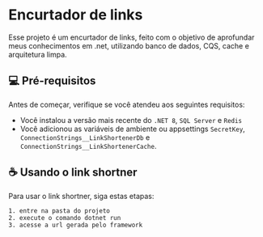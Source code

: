 ﻿# Encurtador de links

Esse projeto é um encurtador de links, feito com o objetivo de aprofundar meus conhecimentos em .net, utilizando banco de dados, CQS, cache e arquitetura limpa.

## 💻 Pré-requisitos

Antes de começar, verifique se você atendeu aos seguintes requisitos:

- Você instalou a versão mais recente do `.NET 8`, `SQL Server` e `Redis`
- Você adicionou as variáveis de ambiente ou appsettings `SecretKey`, `ConnectionStrings__LinkShortenerDb` e `ConnectionStrings__LinkShortenerCache`.

## ☕ Usando o link shortner

Para usar o link shortner, siga estas etapas:

```
1. entre na pasta do projeto
2. execute o comando dotnet run
3. acesse a url gerada pelo framework
```